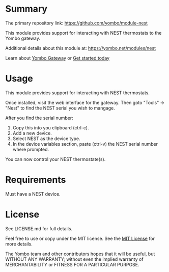 Summary
=======

The primary repository link: https://github.com/yombo/module-nest

This module provides support for interacting with NEST thermostats to the Yombo gateway.

Additional details about this module at: https://yombo.net/modules/nest

Learn about [Yombo Gateway](https://yombo.net/) or
[Get started today](https://yg2.in/start)

Usage
=====

This module provides support for interacting with NEST thermostats.

Once installed, visit the web interface for the gateway. Then goto "Tools" -> "Nest" to find the NEST serial you wish to mangage.

After you find the serial number:

1. Copy this into you clipboard (ctrl-c).
2. Add a new device.
3. Select NEST as the device type.
4. In the device variables section, paste (ctrl-v) the NEST serial number where prompted.

You can now control your NEST thermostate(s).

Requirements
============

Must have a NEST device.

License
=======

See LICENSE.md for full details.

Feel free to use or copy under the MIT license. See the
[MIT License](https://opensource.org/licenses/MIT) for more details.

The [Yombo](https://yombo.net/) team and other contributors hopes that it will be useful, but WITHOUT ANY WARRANTY; without even the implied warranty of MERCHANTABILITY or FITNESS FOR A PARTICULAR PURPOSE.

